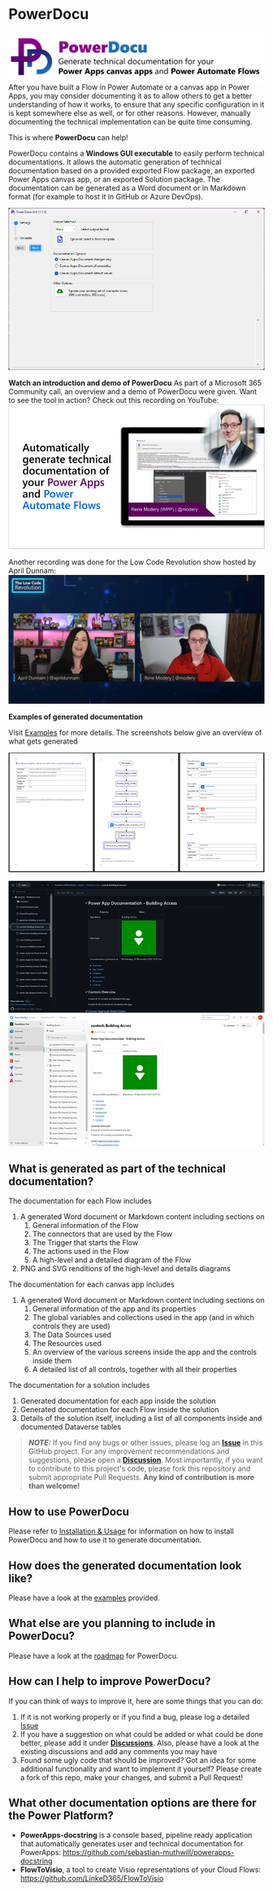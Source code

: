 # PowerDocu
![PowerDocu](Images/PowerDocu%20-%20Info%20Header.png)
After you have built a Flow in Power Automate or a canvas app in Power Apps, you may consider documenting it as to allow others to get a better understanding of how it works, to ensure that any specific configuration in it is kept somewhere else as well, or for other reasons. However, manually documenting the technical implementation can be quite time consuming.

This is where **PowerDocu** can help!

PowerDocu contains a **Windows GUI executable** to easily perform technical documentations. It allows the automatic generation of technical documentation based on a provided exported Flow package, an exported Power Apps canvas app, or an exported Solution package. The documentation can be generated as a Word document or in Markdown format (for example to host it in GitHub or Azure DevOps).

![PowerDocu.GUI](Images/PowerDocu.GUI.png)

**Watch an introduction and demo of PowerDocu**
As part of a Microsoft 365 Community call, an overview and a demo of PowerDocu were given. Want to see the tool in action? Check out this recording on YouTube:
[![PowerDocu demo as part of the Microsoft 365 Community call](Images/youtube-microsoft365community-powerdocu.jpg)](https://www.youtube.com/watch?v=2-mH8vdVlaM)

Another recording was done for the Low Code Revolution show hosted by April Dunnam:
[![Low Code Revolution - Automatically create Technical Documentation for your Power Apps and Power Automate Flows](Images/youtube-low-code-revolution.png)](https://www.youtube.com/watch?v=jpPsngS8rww)


**Examples of generated documentation**

Visit [Examples](./examples/examples.md) for more details. The screenshots below give an overview of what gets generated

![Example of generated Flow Word documentation](Images/Weather-Flow-Documentation-1.png)

![Example of generated app Markdown documentation](Images/Markdown-GitHub-PowerApp-BuildingAccess-0.png)
![Example of generated app Markdown documentation](Images/Markdown-Azure-DevOps-PowerApp-BuildingAccess-0.png)

## What is generated as part of the technical documentation?

The documentation for each Flow includes

1. A generated Word document or Markdown content including sections on
    1. General information of the Flow
    2. The connectors that are used by the Flow
    3. The Trigger that starts the Flow
    4. The actions used in the Flow
    5. A high-level and a detailed diagram of the Flow
2. PNG and SVG renditions of the high-level and details diagrams


The documentation for each canvas app includes

1. A generated Word document or Markdown content including sections on
    1. General information of the app and its properties
    2. The global variables and collections used in the app (and in which controls they are used)
    3. The Data Sources used
    4. The Resources used
    5. An overview of the various screens inside the app and the controls inside them
    6. A detailed list of all controls, together with all their properties

The documentation for a solution includes

1. Generated documentation for each app inside the solution
2. Generated documentation for each Flow inside the solution
3. Details of the solution itself, including a list of all components inside and documented Dataverse tables


> **_NOTE:_** If you find any bugs or other issues, please log an **[Issue](https://github.com/modery/PowerDocu/issues)** in this GitHub project. For any improvement recommendations and suggestions, please open a **[Discussion](https://github.com/modery/PowerDocu/discussions)**. Most importantly, if you want to contribute to this project's code, please fork this repository and submit appropriate Pull Requests. **Any kind of contribution is more than welcome!**

## How to use PowerDocu

Please refer to [Installation & Usage](installation.md) for information on how to install PowerDocu and how to use it to generate documentation.

## How does the generated documentation look like?

Please have a look at the [examples](examples/examples.md) provided.

## What else are you planning to include in PowerDocu?

Please have a look at the [roadmap](roadmap.md) for PowerDocu.


## How can I help to improve PowerDocu?

If you can think of ways to improve it, here are some things that you can do:
1. If it is not working properly or if you find a bug, please log a detailed [Issue](https://github.com/modery/PowerDocu/issues)
2. If you have a suggestion on what could be added or what could be done better, please add it under **[Discussions](https://github.com/modery/PowerDocu/discussions)**. Also, please have a look at the existing discussions and add any comments you may have
3. Found some ugly code that should be improved? Got an idea for some additional functionality and want to implement it yourself? Please create a fork of this repo, make your changes, and submit a Pull Request!


## What other documentation options are there for the Power Platform?

- **PowerApps-docstring** is a console based, pipeline ready application that automatically generates user and technical documentation for PowerApps: https://github.com/sebastian-muthwill/powerapps-docstring
- **FlowToVisio**, a tool to create Visio representations of your Cloud Flows: https://github.com/LinkeD365/FlowToVisio